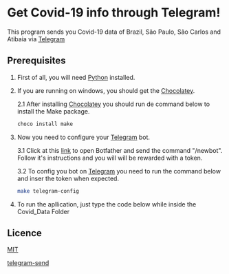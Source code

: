 # Get Covid-19 info through Telegram!

This program sends you Covid-19 data of Brazil, São Paulo, São Carlos and Atibaia via [Telegram](https://telegram.org/)

## Prerequisites

1. First of all, you will need [Python](https://www.python.org) installed.
2. If you are running on windows, you should get the [Chocolatey](https://chocolatey.org/install).

    2.1 After installing [Chocolatey](https://chocolatey.org/install) you should run de command below to install the Make package.

    ```bash
    choco install make
    ```

3. Now you need to configure your [Telegram](https://telegram.org/) bot.

    3.1 Click at this [link](https://telegram.me/BotFather) to open Botfather and send the command "/newbot". Follow it's instructions and you will will be rewarded with a token.

    3.2 To config you bot on [Telegram](https://telegram.org/) you need to run the command below and inser the token when expected.

    ```bash
    make telegram-config
    ```
    
4. To run the apllication, just type the code below while inside the Covid_Data Folder

## Licence

[MIT](https://choosealicense.com/licenses/mit/)

[telegram-send](https://pypi.org/project/telegram-send/)